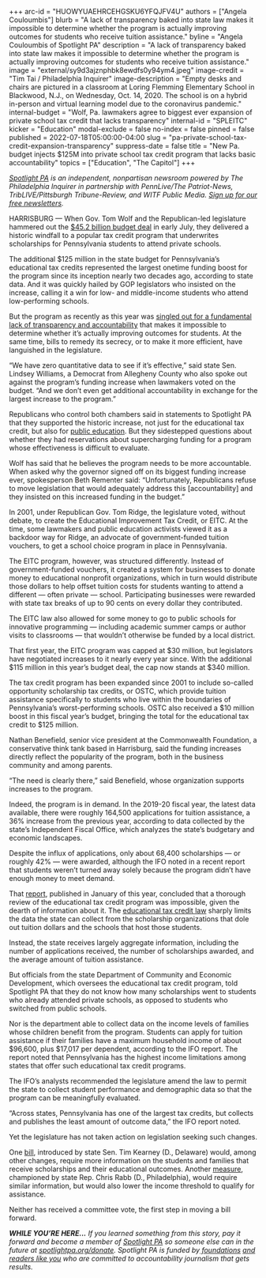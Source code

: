+++
arc-id = "HUOWYUAEHRCEHGSKU6YFQJFV4U"
authors = ["Angela Couloumbis"]
blurb = "A lack of transparency baked into state law makes it impossible to determine whether the program is actually improving outcomes for students who receive tuition assistance."
byline = "Angela Couloumbis of Spotlight PA"
description = "A lack of transparency baked into state law makes it impossible to determine whether the program is actually improving outcomes for students who receive tuition assistance."
image = "external/sy9d3ajznphbk8ewdfs0y94ym4.jpeg"
image-credit = "Tim Tai / Philadelphia Inquirer"
image-description = "Empty desks and chairs are pictured in a classroom at Loring Flemming Elementary School in Blackwood, N.J., on Wednesday, Oct. 14, 2020. The school is on a hybrid in-person and virtual learning model due to the coronavirus pandemic."
internal-budget = "Wolf, Pa. lawmakers agree to biggest ever expansion of private school tax credit that lacks transparency"
internal-id = "SPLEITC"
kicker = "Education"
modal-exclude = false
no-index = false
pinned = false
published = 2022-07-18T05:00:00-04:00
slug = "pa-private-school-tax-credit-expansion-transparency"
suppress-date = false
title = "New Pa. budget injects $125M into private school tax credit program that lacks basic accountability"
topics = ["Education", "The Capitol"]
+++

<a href="https://www.spotlightpa.org/"><i>Spotlight PA</i></a><i> is an independent, nonpartisan newsroom powered by The Philadelphia Inquirer in partnership with PennLive/The Patriot-News, TribLIVE/Pittsburgh Tribune-Review, and WITF Public Media. </i><a href="https://www.spotlightpa.org/newsletters"><i>Sign up for our free newsletters</i></a><i>.</i>

HARRISBURG — When Gov. Tom Wolf and the Republican-led legislature hammered out the <a href="https://www.spotlightpa.org/news/2022/07/pa-budget-education-funding-stimulus-money-plan/">$45.2 billion budget deal</a> in early July, they delivered a historic windfall to a popular tax credit program that underwrites scholarships for Pennsylvania students to attend private schools.

The additional $125 million in the state budget for Pennsylvania’s educational tax credits represented the largest onetime funding boost for the program since its inception nearly two decades ago, according to state data. And it was quickly hailed by GOP legislators who insisted on the increase, calling it a win for low- and middle-income students who attend low-performing schools.

<script src="https://www.spotlightpa.org/embed.js" async></script><div data-spl-embed-version="1" data-spl-src="https://www.spotlightpa.org/embeds/newsletter/"></div>

But the program as recently as this year was <a href="https://www.spotlightpa.org/news/2022/01/pennsylvania-scholarships-corporate-tax-credit-accountability/">singled out for a fundamental lack of transparency and accountability</a> that makes it impossible to determine whether it’s actually improving outcomes for students. At the same time, bills to remedy its secrecy, or to make it more efficient, have languished in the legislature.

“We have zero quantitative data to see if it’s effective,” said state Sen. Lindsey Williams, a Democrat from Allegheny County who also spoke out against the program’s funding increase when lawmakers voted on the budget. “And we don’t even get additional accountability in exchange for the largest increase to the program.”

Republicans who control both chambers said in statements to Spotlight PA that they supported the historic increase, not just for the educational tax credit, but also for <a href="https://www.spotlightpa.org/news/2022/07/pa-budget-education-funding-stimulus-money-plan/">public education</a>. But they sidestepped questions about whether they had reservations about supercharging funding for a program whose effectiveness is difficult to evaluate.

Wolf has said that he believes the program needs to be more accountable. When asked why the governor signed off on its biggest funding increase ever, spokesperson Beth Rementer said: “Unfortunately, Republicans refuse to move legislation that would adequately address this [accountability] and they insisted on this increased funding in the budget.”

In 2001, under Republican Gov. Tom Ridge, the legislature voted, without debate, to create the Educational Improvement Tax Credit, or EITC. At the time, some lawmakers and public education activists viewed it as a backdoor way for Ridge, an advocate of government-funded tuition vouchers, to get a school choice program in place in Pennsylvania.

The EITC program, however, was structured differently. Instead of government-funded vouchers, it created a system for businesses to donate money to educational nonprofit organizations, which in turn would distribute those dollars to help offset tuition costs for students wanting to attend a different — often private — school. Participating businesses were rewarded with state tax breaks of up to 90 cents on every dollar they contributed.

The EITC law also allowed for some money to go to public schools for innovative programming — including academic summer camps or author visits to classrooms — that wouldn’t otherwise be funded by a local district.

That first year, the EITC program was capped at $30 million, but legislators have negotiated increases to it nearly every year since. With the additional $115 million in this year’s budget deal, the cap now stands at $340 million.

The tax credit program has been expanded since 2001 to include so-called opportunity scholarship tax credits, or OSTC, which provide tuition assistance specifically to students who live within the boundaries of Pennsylvania’s worst-performing schools. OSTC also received a $10 million boost in this fiscal year’s budget, bringing the total for the educational tax credit to $125 million.

<div class="flourish-embed flourish-map" data-src="visualisation/8521006"><script src="https://public.flourish.studio/resources/embed.js"></script></div>

Nathan Benefield, senior vice president at the Commonwealth Foundation, a conservative think tank based in Harrisburg, said the funding increases directly reflect the popularity of the program, both in the business community and among parents.

“The need is clearly there,” said Benefield, whose organization supports increases to the program.

Indeed, the program is in demand. In the 2019-20 fiscal year, the latest data available, there were roughly 164,500 applications for tuition assistance, a 36% increase from the previous year, according to data collected by the state’s Independent Fiscal Office, which analyzes the state’s budgetary and economic landscapes.

Despite the influx of applications, only about 68,400 scholarships — or roughly 42% — were awarded, although the IFO noted in a recent report that students weren’t turned away solely because the program didn’t have enough money to meet demand.

That <a href="https://web.archive.org/20220121152044/http://www.ifo.state.pa.us/download.cfm?file=Resources/Documents/TC_2022_Educational_Tax_Credits.pdf">report</a>, published in January of this year, concluded that a thorough review of the educational tax credit program was impossible, given the dearth of information about it. The <a href="https://www.legis.state.pa.us/WU01/LI/LI/US/HTM/1949/0/0014..HTM">educational tax credit law</a> sharply limits the data the state can collect from the scholarship organizations that dole out tuition dollars and the schools that host those students.

Instead, the state receives largely aggregate information, including the number of applications received, the number of scholarships awarded, and the average amount of tuition assistance.

But officials from the state Department of Community and Economic Development, which oversees the educational tax credit program, told Spotlight PA that they do not know how many scholarships went to students who already attended private schools, as opposed to students who switched from public schools.

Nor is the department able to collect data on the income levels of families whose children benefit from the program. Students can apply for tuition assistance if their families have a maximum household income of about $96,600, plus $17,017 per dependent, according to the IFO report. The report noted that Pennsylvania has the highest income limitations among states that offer such educational tax credit programs.

The IFO’s analysts recommended the legislature amend the law to permit the state to collect student performance and demographic data so that the program can be meaningfully evaluated.

<script src="https://www.spotlightpa.org/embed.js" async></script><div data-spl-embed-version="1" data-spl-src="https://www.spotlightpa.org/embeds/donate/"></div>

“Across states, Pennsylvania has one of the largest tax credits, but collects and publishes the least amount of outcome data,” the IFO report noted.

Yet the legislature has not taken action on legislation seeking such changes.

One <a href="https://www.legis.state.pa.us/CFDOCS/Legis/PN/Public/btCheck.cfm?txtType=PDF&sessYr=2021&sessInd=0&billBody=S&billTyp=B&billNbr=0072&pn=1045">bill</a>, introduced by state Sen. Tim Kearney (D., Delaware) would, among other changes, require more information on the students and families that receive scholarships and their educational outcomes. Another <a href="https://www.legis.state.pa.us/CFDOCS/Legis/PN/Public/btCheck.cfm?txtType=PDF&sessYr=2021&sessInd=0&billBody=H&billTyp=B&billNbr=1730&pn=1960">measure</a>, championed by state Rep. Chris Rabb (D., Philadelphia), would require similar information, but would also lower the income threshold to qualify for assistance.

Neither has received a committee vote, the first step in moving a bill forward.

<i><b>WHILE YOU’RE HERE...</b></i><i> If you learned something from this story, pay it forward and become a member of </i><a href="https://www.spotlightpa.org/"><i>Spotlight PA</i></a><i> so someone else can in the future at </i><a href="http://spotlightpa.org/donate"><i>spotlightpa.org/donate</i></a><i>. Spotlight PA is funded by</i><a href="https://www.spotlightpa.org/support"><i> foundations</i></a><i> </i><a href="https://www.spotlightpa.org/support"><i>and readers like you</i></a><i> who are committed to accountability journalism that gets results.</i>
